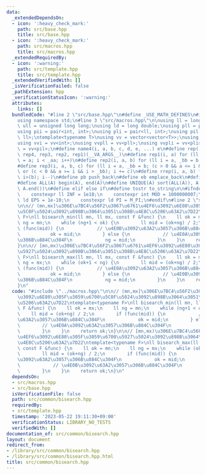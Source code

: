 ```yaml
---
data:
  _extendedDependsOn:
  - icon: ':heavy_check_mark:'
    path: src/base.hpp
    title: src/base.hpp
  - icon: ':heavy_check_mark:'
    path: src/macros.hpp
    title: src/macros.hpp
  _extendedRequiredBy:
  - icon: ':warning:'
    path: src/template.hpp
    title: src/template.hpp
  _extendedVerifiedWith: []
  _isVerificationFailed: false
  _pathExtension: hpp
  _verificationStatusIcon: ':warning:'
  attributes:
    links: []
  bundledCode: "#line 2 \"src/base.hpp\"\n#define _USE_MATH_DEFINES\n#include <bits/stdc++.h>\n\
    using namespace std;\n#line 3 \"src/macros.hpp\"\n\nusing ll = long long;\nusing\
    \ ull = unsigned long long;\nusing ld = long double;\nusing pll = pair<ll, ll>;\n\
    using pii = pair<int, int>;\nusing pli = pair<ll, int>;\nusing pil = pair<int,\
    \ ll>;\ntemplate<typename T>\nusing vv = vector<vector<T>>;\nusing vvl = vv<ll>;\n\
    using vvi = vv<int>;\nusing vvpll = vv<pll>;\nusing vvpli = vv<pli>;\nusing vvpil\
    \ = vv<pil>;\n#define name4(i, a, b, c, d, e, ...) e\n#define rep(...) name4(__VA_ARGS__,\
    \ rep4, rep3, rep2, rep1)(__VA_ARGS__)\n#define rep1(i, a) for (ll i = 0, _aa\
    \ = a; i < _aa; i++)\n#define rep2(i, a, b) for (ll i = a, _bb = b; i < _bb; i++)\n\
    #define rep3(i, a, b, c) for (ll i = a, _bb = b; (c > 0 && a <= i && i < _bb)\
    \ or (c < 0 && a >= i && i > _bb); i += c)\n#define rrep(i, a, b) for (ll i=(a);\
    \ i>(b); i--)\n#define pb push_back\n#define eb emplace_back\n#define mkp make_pair\n\
    #define ALL(A) begin(A), end(A)\n#define UNIQUE(A) sort(ALL(A)), A.erase(unique(ALL(A)),\
    \ A.end())\n#define elif else if\n#define tostr to_string\n\n#ifndef CONSTANTS\n\
    \    constexpr ll INF = 1e18;\n    constexpr int MOD = 1000000007;\n    constexpr\
    \ ld EPS = 1e-10;\n    constexpr ld PI = M_PI;\n#endif\n#line 2 \"src/common/bisearch.hpp\"\
    \n\n// (mn,mx]\u306E\u7BC4\u56F2\u3067\u6761\u4EF6\u3092\u6E80\u305F\u3059\u6700\
    \u5C0F\u5024\u3092\u898B\u3064\u3051\u308B\u4E8C\u5206\u63A2\u7D22\ntemplate<typename\
    \ F>\nll bisearch_min(ll mn, ll mx, const F &func) {\n    ll ok = mx;\n    ll\
    \ ng = mn;\n    while (ng+1 < ok) {\n        ll mid = (ok+ng) / 2;\n        if\
    \ (func(mid)) {\n            // \u4E0B\u3092\u63A2\u3057\u306B\u884C\u304F\n \
    \           ok = mid;\n        } else {\n            // \u4E0A\u3092\u63A2\u3057\
    \u306B\u884C\u304F\n            ng = mid;\n        }\n    }\n    return ok;\n\
    }\n\n// [mn,mx)\u306E\u7BC4\u56F2\u3067\u6761\u4EF6\u3092\u6E80\u305F\u3059\u6700\
    \u5927\u5024\u3092\u898B\u3064\u3051\u308B\u4E8C\u5206\u63A2\u7D22\ntemplate<typename\
    \ F>\nll bisearch_max(ll mn, ll mx, const F &func) {\n    ll ok = mn;\n    ll\
    \ ng = mx;\n    while (ok+1 < ng) {\n        ll mid = (ok+ng) / 2;\n        if\
    \ (func(mid)) {\n            // \u4E0A\u3092\u63A2\u3057\u306B\u884C\u304F\n \
    \           ok = mid;\n        } else {\n            // \u4E0B\u3092\u63A2\u3057\
    \u306B\u884C\u304F\n            ng = mid;\n        }\n    }\n    return ok;\n\
    }\n"
  code: "#include \"../macros.hpp\"\n\n// (mn,mx]\u306E\u7BC4\u56F2\u3067\u6761\u4EF6\
    \u3092\u6E80\u305F\u3059\u6700\u5C0F\u5024\u3092\u898B\u3064\u3051\u308B\u4E8C\
    \u5206\u63A2\u7D22\ntemplate<typename F>\nll bisearch_min(ll mn, ll mx, const\
    \ F &func) {\n    ll ok = mx;\n    ll ng = mn;\n    while (ng+1 < ok) {\n    \
    \    ll mid = (ok+ng) / 2;\n        if (func(mid)) {\n            // \u4E0B\u3092\
    \u63A2\u3057\u306B\u884C\u304F\n            ok = mid;\n        } else {\n    \
    \        // \u4E0A\u3092\u63A2\u3057\u306B\u884C\u304F\n            ng = mid;\n\
    \        }\n    }\n    return ok;\n}\n\n// [mn,mx)\u306E\u7BC4\u56F2\u3067\u6761\
    \u4EF6\u3092\u6E80\u305F\u3059\u6700\u5927\u5024\u3092\u898B\u3064\u3051\u308B\
    \u4E8C\u5206\u63A2\u7D22\ntemplate<typename F>\nll bisearch_max(ll mn, ll mx,\
    \ const F &func) {\n    ll ok = mn;\n    ll ng = mx;\n    while (ok+1 < ng) {\n\
    \        ll mid = (ok+ng) / 2;\n        if (func(mid)) {\n            // \u4E0A\
    \u3092\u63A2\u3057\u306B\u884C\u304F\n            ok = mid;\n        } else {\n\
    \            // \u4E0B\u3092\u63A2\u3057\u306B\u884C\u304F\n            ng = mid;\n\
    \        }\n    }\n    return ok;\n}\n"
  dependsOn:
  - src/macros.hpp
  - src/base.hpp
  isVerificationFile: false
  path: src/common/bisearch.hpp
  requiredBy:
  - src/template.hpp
  timestamp: '2023-05-22 19:11:30+09:00'
  verificationStatus: LIBRARY_NO_TESTS
  verifiedWith: []
documentation_of: src/common/bisearch.hpp
layout: document
redirect_from:
- /library/src/common/bisearch.hpp
- /library/src/common/bisearch.hpp.html
title: src/common/bisearch.hpp
---
```

